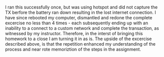I ran this successfully once, but was using hotspot and did not capture the TX berfore the battery ran down resulting in the lost internet connection.  I have since rebooted 
my computer, dismantled and redone the  complete excercise no less than 4 times - each subsequently ending up with an inability to a connect to a custom network and complete 
the transaction, as witnessed by my instructor.
Therefore, in the interst of bringing this homework to a close I am turning it in as is.  The upside of the excercise described above, is that the repetition enhanced my 
understanding of the process and near rote memoriztion of the steps in the assignment.
